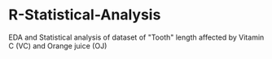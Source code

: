# R-Statistical-Analysis
EDA and Statistical analysis of dataset of "Tooth" length affected by Vitamin C (VC) and Orange juice (OJ)
